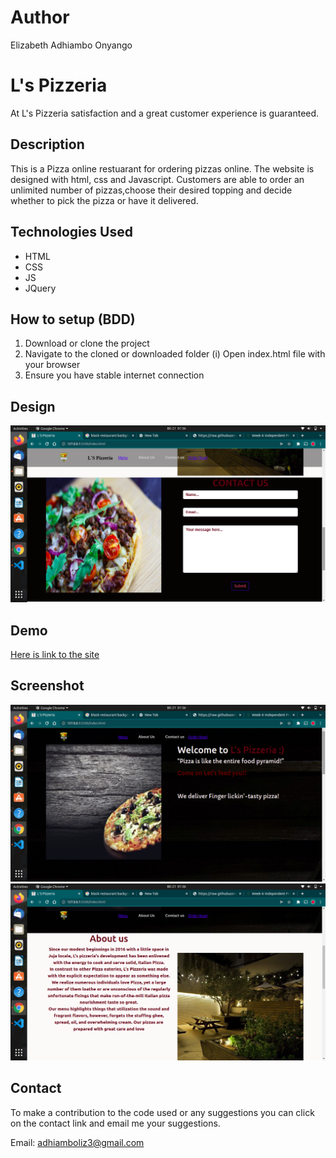 # Author
Elizabeth Adhiambo Onyango



# L's Pizzeria
At L's Pizzeria satisfaction and a great customer experience is guaranteed.

## Description
This is a Pizza online restuarant for ordering pizzas online. The website is designed with html, css and Javascript. Customers are able to order an unlimited number of pizzas,choose their desired topping and decide whether to pick the pizza or have it delivered.
## Technologies Used
* HTML
* CSS
* JS
* JQuery

## How to setup (BDD)

1. Download or clone the project
2. Navigate to the cloned or downloaded folder
  (i) Open index.html file with your browser
3. Ensure you have stable internet connection


## Design

![Design](/img/Screenshot%20from%202022-03-21%2001-36-34.png)

## Demo
[Here is link to the site](https://liz2222.github.io/week3-ip/)

## Screenshot
![Screenshot](/img/Screenshot%20from%202022-03-21%2001-36-18.png)
![screenshot](/img/Screenshot%20from%202022-03-21%2001-36-26.png)

## Contact

To make a contribution to the code used or any suggestions you can click on the contact link and email me your suggestions.

Email: adhiamboliz3@gmail.com